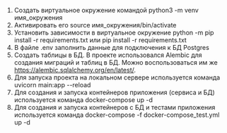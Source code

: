 1. Создать виртуальное окружение командой python3 -m venv имя_окружения
2. Активировать его source имя_окружения/bin/activate
3. Установить зависимости в виртуальное окружение python -m pip install -r requirements.txt или pip install -r requirements.txt
4. В файле .env заполнить данные для подключения к БД Postgres
5. Создать таблицы в БД. В проекте использовался Alembic для создания миграций и таблиц в БД. Можно воспользоваться им же
https://alembic.sqlalchemy.org/en/latest/.
6. Для запуска проекта на локальном сервере используется команда uvicorn main:app --reload
7. Для создания и запуска контейнеров приложения (сервиса и БД) используется команда docker-compose up -d
8. Для создания и запуска контейнеров с БД и тестами приложения используется команда docker-compose -f docker-compose_test.yml up -d